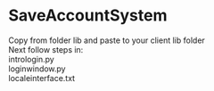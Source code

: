 # SaveAccountSystem  
Copy from folder lib and paste to your client lib folder  
Next follow steps in:  
intrologin.py  
loginwindow.py  
localeinterface.txt
